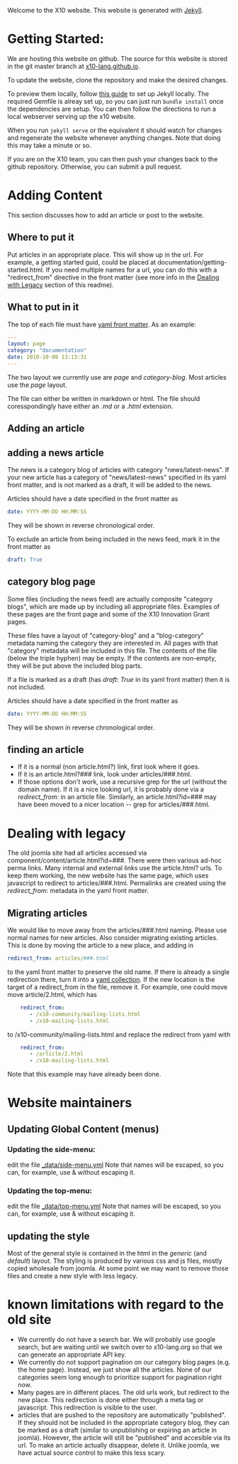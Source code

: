 Welcome to the X10 website.  This website is generated with [Jekyll](http://jekyllrb.com/).

# Getting Started: #

We are hosting this website on github.  The source for this website is
stored in the git master branch at
[x10-lang.github.io](x10-lang.github.io).

To update the website, clone the repository and make the desired
changes.

To preview them locally, follow [this guide](https://help.github.com/articles/using-jekyll-with-pages/)
to set up Jekyll locally.  The required Gemfile is alreay set up, so
you can just run ```bundle install``` once the dependencies are setup.
You can then follow the directions to run a local webserver serving up
the x10 website.

When you run ```jekyll serve``` or the equivalent it should watch for
changes and regenerate the website whenever anything changes. Note
that doing this may take a minute or so.

If you are on the X10 team, you can then push your changes back to the
github repository.  Otherwise, you can submit a pull request.

# Adding Content #

This section discusses how to add an article or post to the website.

## Where to put it ##

Put articles in an appropriate place.  This will show up in the url.
For example, a getting started guid, could be placed at
documentation/getting-started.html.  If you need multiple names for a
url, you can do this with a "redirect_from" directive in the front
matter (see more info in the [Dealing with Legacy](#legacy) section of this readme).

## What to put in it ##

The top of each file must have
[yaml front matter](http://jekyllrb.com/docs/frontmatter/).
As an example:

```yaml
---
layout: page
category: "documentation"
date: 2010-10-08 13:13:31
---
```

The two layout we currently use are _page_ and _category-blog_.  Most
articles use the _page_ layout.

The file can either be written in markdown or html.  The file should
coresspondingly have either an *.md* or a *.html* extension.

## Adding an article ##

## adding a news article ##
The news is a category blog of articles with category
"news/latest-news".
If your new article has a category of "news/latest-news" specified in
its yaml front matter, and is not marked as a draft, it will be added
to the news.

Articles should have a date specified in the front matter as

```yaml
date: YYYY-MM-DD HH:MM:SS
```

They will be shown in reverse chronological order.

To exclude an article from being included in the news feed, mark it in
the front matter as

```yaml
draft: True
```

## category blog page ##

Some files (including the news feed) are actually composite "category
blogs", which are made up by including all appropriate files.
Examples of these pages are the front page and some of the X10
Innovation Grant pages.

These files have a layout of "category-blog" and a "blog-category"
metadata naming the category they are interested in.  All pages with
that "category" metadata will be included in this file.  The contents
of the file (below the triple hyphen) may be empty.  If the contents
are non-empty, they will be put above the included blog parts.

If a file is marked as a draft (has *draft: True* in its yaml front
matter) then it is not included.

Articles should have a date specified in the front matter as
```yaml
date: YYYY-MM-DD HH:MM:SS
```
They will be shown in reverse chronological order.

## finding an article ##

* If it is a normal (non article.html?) link, first look where it goes.
* If it is an article.html?### link, look under articles/###.html.
* If those options don't work,
  use a recursive grep for the url (without the domain name).  If it is
  a nice looking url, it is probably done via a *redirect_from:* in an
  article file.  Similarly, an article.html?id=### may have been moved
  to a nicer location -- grep for articles/###.html.

# Dealing with legacy  #
<a id="#legacy"></a>
The old joomla site had all articles accessed via
component/content/article.html?id=###.
There were then various ad-hoc perma links.  Many internal and
external links use the article.html? urls.  To keep them working, the
new website has the same page, which uses javascript to redirect to
articles/###.html.  Permalinks are created using the *redirect_from:*
metadata in the yaml front matter.

## Migrating articles ##

We would like to move away from the articles/###.html naming.  Please
use normal names for new articles.  Also consider migrating existing
articles.  This is done by moving the article to a new place, and
adding in
```yaml
redirect_from: articles/###.html
```

to the yaml front matter
to preserve the old name.  If there is already a single redirection
there, turn it into a
[yaml collection](http://www.yaml.org/spec/1.2/spec.html#id2759963).
If the new location is the target of a redirect\_from in the file,
remove it.  For example, one could move move article/2.html, which has
```yaml
    redirect_from:
       - /x10-community/mailing-lists.html
       - /x10-mailing-lists.html
```

to /x10-community/mailing-lists.html and replace the redirect from
yaml with
```yaml
    redirect_from:
       - /article/2.html
       - /x10-mailing-lists.html
```
Note that this example may have already been done.

# Website maintainers #

## Updating Global Content (menus) ##

### Updating the side-menu: ###
edit the file [_data/side-menu.yml](_data/side-menu.yml)
Note that names will be escaped, so you can, for example, use &
without escaping it.

### Updating the top-menu: ###
edit the file [_data/top-menu.yml](_data/top-menu.yml)
Note that names will be escaped, so you can, for example, use &
without escaping it.

## updating the style ##
Most of the general style is contained in the html in the _generic_
(and _default_) layout.  The styling is produced by various css and js
files, mostly copied wholesale from joomla.  At some point we may want
to remove those files and create a new style with less legacy.

# known limitations with regard to the old site #

* We currently do not have a search bar. We will probably use google
search, but are waiting until we switch over to x10-lang.org so that
we can generate an appropriate API key.
* We currently do not support pagination on our category blog pages
(e.g. the home page).  Instead, we just show all the articles.  None
of our categories seem long enough to prioritize support for
pagination right now.
* Many pages are in different places.  The old urls work, but redirect
  to the new place.  This redirection is done either through a meta
  tag or javascript.  This redirection is visible to the user.
* articles that are pushed to the repository are automatically
  "published".  If they should not be included in the appropriate
  category blog, they can be marked as a draft (similar to
  unpublishing or expiring an article in joomla).  However, the
  article will still be "published" and accesible via its url.  To
  make an article actually disappear, delete it.  Unlike joomla, we
  have actual source control to make this less scary.
